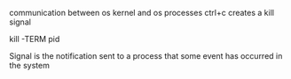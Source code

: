 communication between os kernel and os processes
ctrl+c creates a kill signal

kill -TERM pid


Signal is the notification sent to a process that some event has occurred in the system